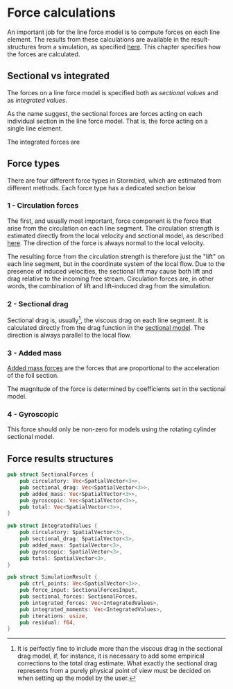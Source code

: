 # Force calculations

An important job for the line force model is to compute forces on each line element. The results from these calculations are available in the result-structures from a simulation, as specified [here](./results.md). This chapter specifies how the forces are calculated. 

## Sectional vs integrated
The forces on a line force model is specified both as *sectional values* and as *integrated values*. 

As the name suggest, the sectional forces are forces acting on each individual section in the line force model. That is, the force acting on a single line element.

The integrated forces are

## Force types
There are four different force types in Stormbird, which are estimated from different methods. Each force type has a dedicated section below

### 1 - Circulation forces
The first, and usually most important, force component is the force that arise from the circulation on each line segment. The circulation strength is estimated directly from the local velocity and sectional model, as described [here](./circulation_strength.md). The direction of the force is always normal to the local velocity.

The resulting force from the circulation strength is therefore just the "lift" on each line segment, but in the coordinate system of the local flow. Due to the presence of induced velocities, the sectional lift may cause both lift and drag relative to the incoming free stream. Circulation forces are, in other words, the combination of lift and lift-induced drag from the simulation.

### 2 - Sectional drag

Sectional drag is, usually[^sectional_drag_note], the viscous drag on each line segment. It is calculated directly from the drag function in the [sectional model](../sectional_models/sectional_models_intro.md). The direction is always parallel to the local flow.

[^sectional_drag_note]: It is perfectly fine to include more than the viscous drag in the sectional drag model, if, for instance, it is necessary to add some empirical corrections to the total drag estimate. What exactly the sectional drag represents from a purely physical point of view must be decided on when setting up the model by the user. 

### 3 - Added mass

[Added mass forces](https://en.wikipedia.org/wiki/Added_mass) are the forces that are proportional to the acceleration of the foil section. 

The magnitude of the force is determined by coefficients set in the sectional model. 

### 4 - Gyroscopic

This force should only be non-zero for models using the rotating cylinder sectional model.

## Force results structures

```rust
pub struct SectionalForces {
    pub circulatory: Vec<SpatialVector<3>>,
    pub sectional_drag: Vec<SpatialVector<3>>,
    pub added_mass: Vec<SpatialVector<3>>,
    pub gyroscopic: Vec<SpatialVector<3>>,
    pub total: Vec<SpatialVector<3>>,
}
```
```rust
pub struct IntegratedValues {
    pub circulatory: SpatialVector<3>,
    pub sectional_drag: SpatialVector<3>,
    pub added_mass: SpatialVector<3>,
    pub gyroscopic: SpatialVector<3>,
    pub total: SpatialVector<3>,
}
```

```rust
pub struct SimulationResult {
    pub ctrl_points: Vec<SpatialVector<3>>,
    pub force_input: SectionalForcesInput,
    pub sectional_forces: SectionalForces,
    pub integrated_forces: Vec<IntegratedValues>,
    pub integrated_moments: Vec<IntegratedValues>,
    pub iterations: usize,
    pub residual: f64,
}
```
